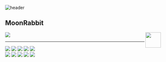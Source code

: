 ![header](https://capsule-render.vercel.app/api?type=Slice&color=000&height=200&section=header&text=MoonRabbit🐇&fontColor=d6ace6&animation=scaleIn&fontSize=70)

<div align="">

  ## MoonRabbit

  <a href="https://https://ninth-booth-e7c.notion.site/bcbfe7823d8644c6b4eea26a8530fec3">
  <img src="https://img.shields.io/badge/-Notion-black?style=for-the-badge&logo=notion&logoColor=white"/></a>

  <img align="right" width="50" src="https://media0.giphy.com/media/XvykTyIcYLesU/200w.webp?cid=ecf05e47hbrul4tcjn4f6ekw8g6rqr3obdok0msdkr93uvgk&ep=v1_gifs_search&rid=200w.webp&ct=g" />
  
  ---
  
  <img src="https://img.shields.io/badge/-Unreal%20engine-black?logo=unreal%20engine&logoColor=white"/>
  <img src="https://img.shields.io/badge/-Unity-lightgray?logo=unity&logoColor=white"/>
  <img src="https://img.shields.io/badge/-Godot%20Engine-ffa9ff?logo=Godot%20Engine&logoColor=blue"/>
  <img src="https://img.shields.io/badge/-Android%20Studio-brightgreen?logo=AndroidStudio&logoColor=white"/>
  <img src="https://img.shields.io/badge/-Blender-orange?logo=blender&logoColor=white"/>
  <br>
  <img src="https://img.shields.io/badge/-Java-red"/>
  <img src="https://img.shields.io/badge/-sharp-blue?logo=C&logoColor=9cf"/>
  <img src="https://img.shields.io/badge/-C++-FAECC5?logo=cplusplus&logoColor=blue"/>
  <img src="https://img.shields.io/badge/-MySQL-B2EBF4?logo=MySQL&logoColor=blue"/>
  <img src="https://img.shields.io/badge/-Firebase-FFE400?logo=Firebase&logoColor=red"/>
  </p>
  
</div>



<!--
**WithTheMoonRabbit/WithTheMoonRabbit** is a ✨ _special_ ✨ repository because its `README.md` (this file) appears on your GitHub profile.

Here are some ideas to get you started:

- 🔭 I’m currently working on ...
- 🌱 I’m currently learning ...
- 👯 I’m looking to collaborate on ...
- 🤔 I’m looking for help with ...
- 💬 Ask me about ...
- 📫 How to reach me: ...
- 😄 Pronouns: ...
- ⚡ Fun fact: ...
-->
